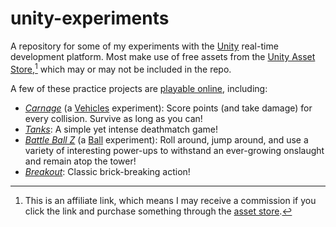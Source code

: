 # unity-experiments

A repository for some of my experiments with the [Unity](https://unity.com) real-time development platform. Most make use of free assets from the [Unity Asset Store](https://assetstore.unity.com/?aid=1100lIqr),[^1] which may or may not be included in the repo.

A few of these practice projects are [playable online](https://play.unity.com/u/theDrake), including:

- [_Carnage_](https://play.unity.com/mg/other/carnage-j) (a [Vehicles](https://github.com/theDrake/unity-experiments/tree/master/Vehicles) experiment): Score points (and take damage) for every collision. Survive as long as you can!
- [_Tanks_](https://play.unity.com/mg/other/tanks-t33): A simple yet intense deathmatch game!
- [_Battle Ball Z_](https://play.unity.com/mg/other/battle-ball-z) (a [Ball](https://github.com/theDrake/unity-experiments/tree/master/Ball) experiment): Roll around, jump around, and use a variety of interesting power-ups to withstand an ever-growing onslaught and remain atop the tower!
- [_Breakout_](https://play.unity.com/mg/other/breakout-43): Classic brick-breaking action!

[^1]: This is an affiliate link, which means I may receive a commission if you click the link and purchase something through the [asset store](https://assetstore.unity.com/?aid=1100lIqr).

